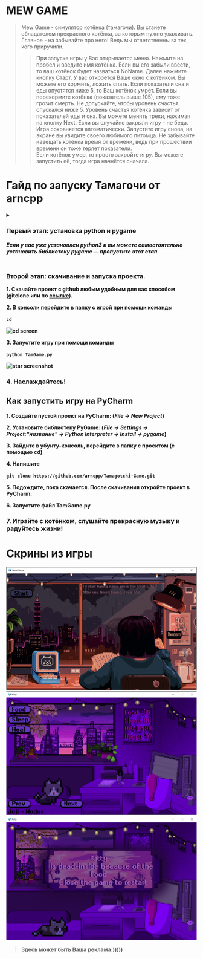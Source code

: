 <h1 id="mew-game">MEW GAME</h1>
<blockquote>
<p>Mew Game - симулятор котёнка (тамагочи). Вы станете обладателем прекрасного котёнка,
за которым нужно ухаживать. Главное - на забывайте про него! Ведь мы ответственны за тех, кого приручили.</p>
<blockquote>
<p>При запуске игры у Вас открывается меню. Нажмите на пробел и введите имя котёнка. Если вы его забыли ввести, 
то ваш котёнок будет назваться NoName. Далее нажмите кнопку Старт. У вас откроется Ваше окно с котёнком. 
Вы можете его кормить, ложить спать. Если показатели сна и еды опустятся ниже 5, то Ваш котёнок умрёт. Если вы
перекормите котёнка (показатель выше 105), ему тоже грозит смерть. Не допускайте, чтобы уровень счастья опускался ниже 5. 
Уровень счастья котёнка зависит от показателей еды и сна. Вы можете менять треки, нажимая на кнопку Next. 
Если вы случайно закрыли игру - не беда. Игра сохраняется автоматически. Запустите игру снова, 
на экране вы увидите своего любимого питомца.
Не забывайте навещать котёнка время от времени, ведь при прошествии времени он тоже теряет показатели.<br>Если котёнок умер, то просто закройте игру. Вы можете запустить её, тогда игра начнётся сначала. </p>
</blockquote>
</blockquote>
<h1 id="-arncpp">Гайд по запуску Тамагочи от arncpp</h1>
<details>
<summary><h3 id="-python-pygame-"><strong>Первый этап: установка python и pygame</strong></h3>
<h5 id="-python3-pygame-"><em>Если у вас уже установлен python3 и вы можете самостоятельно установить библиотеку pygame — пропустите этот этап</em></h5></summary>
<p><strong>1. Скачайте python3 с официального <a href="https://www.python.org/downloads/">сайта</a> и установите его.</strong>
<strong>2. Во время установки <em>обязательно</em> поставьте галочку &quot;Add Python 3.x to PATH&quot;.</strong>
<img src="https://python-scripts.com/wp-content/uploads/2018/06/win-install-dialog.40e3ded144b0.png" alt="add path screenshot"></p>
<p><strong>3. Когда установка закончится запустите консоль (например нажать комбинацию Win + R и в открывшемсчя окне вписать cmd)</strong>
<img src="https://b.radikal.ru/b30/2103/79/aeab9b79b642.png" alt="open console screenshot"></p>
<p><strong>4. Попробуйте выполнить команду pip, еслы вы все сделали правильно должен вылезти список команд.</strong>
<img src="https://b.radikal.ru/b13/2103/83/456ad752e69d.png" alt="pip screenshot"></p>
<p><strong>5. Установите pygame используя команду <p><code>pip install pygame</code></p>
<img src="https://a.radikal.ru/a32/2103/da/42f713b6d000.png" alt="pip install screenshot"></p>
</details>
<h3 id="-"><strong>Второй этап: скачивание и запуска проекта.</strong></h3>
<p><strong>1. Скачайте проект с github любым удобным для вас способом (gitclone или по <a href="https://github.com/arncpp/Tamagotchi-Game.git">ссылке</a>).</strong></p>
<p><strong>2. В консоли перейдите в папку с игрой при помощи команды <p><code>cd</code></p>
<img src="https://a.radikal.ru/a24/2103/df/919e8eaaf2a3.png" alt="cd screen"></p>
<p><strong>3. Запустите игру при помощи команды <p><code>python TamGame.py</code></p>
<img src="https://b.radikal.ru/b22/2103/79/4ca653c885c9.png" alt="star screenshot"></p>
<h3 id="-4-"><strong>4. Наслаждайтесь!</strong></h3>
<h2 id="-pycharm">Как запустить игру на PyCharm</h2>
<p><strong>1. Создайте пустой проект на PyCharm: (<em>File -&gt; New Project</em>)</strong></p>
<p><strong>2. Установите библиотеку PyGame: (<em>File -&gt; Settings -&gt; Project:&quot;название&quot; -&gt; Python Interpreter -&gt; Install -&gt; pygame</em>)</strong></p>
<p><strong>3. Зайдите в убунту-консоль, перейдите в папку с проектом (с помощью cd)</strong></p>
<p><strong>4. Напишите <p><code>git clone https://github.com/arncpp/Tamagotchi-Game.git</code></p>
<p><strong>5. Подождите, пока скачается. После скачивания откройте проект в PyCharm.</strong></p>
<p><strong>6. Запустите файл TamGame.py</strong></p>
<h3 id="-7-"><strong>7. Играйте с котёнком, слушайте прекрасную музыку и радуйтесь жизни!</strong></h3>
<h1 id="-">Скрины из игры</h1>
<p><img src="screenshots/menu.PNG" alt="Menu" title="Игровое меню">
<img src="screenshots/s2.PNG" alt="Game" title="Игровой процесс">
<img src="screenshots/dead.PNG" alt="Dead" title="Конец игры"></p>
<blockquote>
<p>Здесь может быть
  Ваша реклама:)))))</p>
</blockquote>